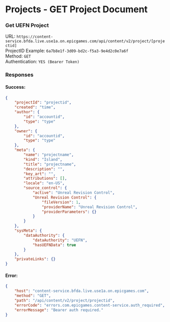 # Projects - GET Project Document
### Get UEFN Project

URL: `https://content-service.bfda.live.use1a.on.epicgames.com/api/content/v2/project/[projectid]` \
ProjectID Example: `6a7b8e1f-3d09-bd2c-f5a3-9e4d2c0e7a6f` \
Method: `GET` \
Authentication: `YES (Bearer Token)`


### Responses
#### Success:
```json
{
    "projectId": "projectid",
    "created": "time",
    "author": {
        "id": "accountid",
        "type": "type"
    },
    "owner": {
        "id": "accountid",
        "type": "type"
    },
    "meta": {
        "name": "projectname",
        "kind": "Island",
        "title": "projectname",
        "description": "",
        "key_art": "",
        "attributions": [],
        "locale": "en-US",
        "source_control": {
            "active": "Unreal Revision Control",
            "Unreal Revision Control": {
                "fileVersion": 1,
                "providerName": "Unreal Revision Control",
                "providerParameters": {}
            }
        }
    },
    "sysMeta": {
        "dataAuthority": {
            "dataAuthority": "UEFN",
            "hasUEFNData": true
        }
    },
    "privateLinks": {}
}
```

#### Error:
```json
{
    "host": "content-service.bfda.live.use1a.on.epicgames.com",
    "method": "GET",
    "path": "/api/content/v2/project/projectid",
    "errorCode": "errors.com.epicgames.content-service.auth_required",
    "errorMessage": "Bearer auth required."
}
```
